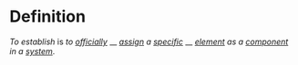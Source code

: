 # Definition

_To establish_ is _to_ [_officially_](official.md) __ [_assign_](assign.md) _a_ [_specific_](specific.md) __ [_element_](element.md) _as a_ [_component_](component.md) _in a_ [_system_](system.md).
